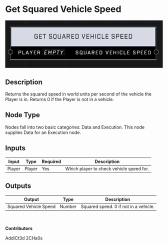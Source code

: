 # Get Squared Vehicle Speed
![](../../../.gitbook/assets/get-squared-vehicle-speed.JPG)
## Description
Returns the squared speed in world units per second of the vehicle the Player is in. Returns 0 if the Player is not in a vehicle.

## Node Type
Nodes fall into two basic categories: Data and Execution. This node supplies Data for an Execution node.

## Inputs
| Input | Type | Required | Description |
|------------------|------------------|----------|--------------------------------------------------------------|
| Player | Player | Yes | Which player to check vehicle speed for. |

## Outputs
| Output | Type | Description |
|------------------|------------------|--------------------------------------------------------------|
| Squared Vehicle Speed | Number | Squared speed. 0 if not in a vehicle. |

\
\
**Contributors**

AddiCt3d 2CHa0s